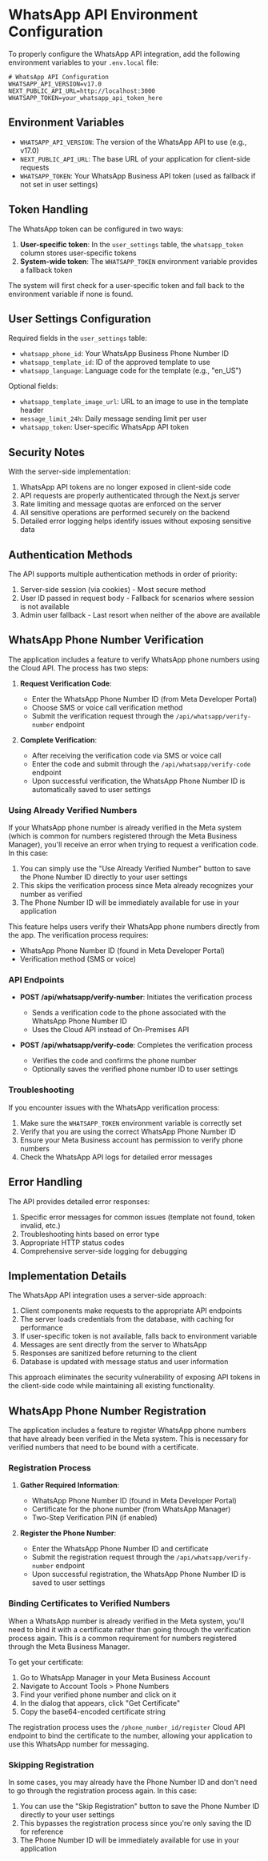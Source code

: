 # WhatsApp API Environment Configuration

To properly configure the WhatsApp API integration, add the following environment variables to your `.env.local` file:

```
# WhatsApp API Configuration
WHATSAPP_API_VERSION=v17.0
NEXT_PUBLIC_API_URL=http://localhost:3000
WHATSAPP_TOKEN=your_whatsapp_api_token_here
```

## Environment Variables

- `WHATSAPP_API_VERSION`: The version of the WhatsApp API to use (e.g., v17.0)
- `NEXT_PUBLIC_API_URL`: The base URL of your application for client-side requests
- `WHATSAPP_TOKEN`: Your WhatsApp Business API token (used as fallback if not set in user settings)

## Token Handling

The WhatsApp token can be configured in two ways:

1. **User-specific token**: In the `user_settings` table, the `whatsapp_token` column stores user-specific tokens
2. **System-wide token**: The `WHATSAPP_TOKEN` environment variable provides a fallback token

The system will first check for a user-specific token and fall back to the environment variable if none is found.

## User Settings Configuration

Required fields in the `user_settings` table:

- `whatsapp_phone_id`: Your WhatsApp Business Phone Number ID
- `whatsapp_template_id`: ID of the approved template to use
- `whatsapp_language`: Language code for the template (e.g., "en_US")

Optional fields:

- `whatsapp_template_image_url`: URL to an image to use in the template header
- `message_limit_24h`: Daily message sending limit per user
- `whatsapp_token`: User-specific WhatsApp API token

## Security Notes

With the server-side implementation:

1. WhatsApp API tokens are no longer exposed in client-side code
2. API requests are properly authenticated through the Next.js server
3. Rate limiting and message quotas are enforced on the server
4. All sensitive operations are performed securely on the backend
5. Detailed error logging helps identify issues without exposing sensitive data

## Authentication Methods

The API supports multiple authentication methods in order of priority:

1. Server-side session (via cookies) - Most secure method
2. User ID passed in request body - Fallback for scenarios where session is not available
3. Admin user fallback - Last resort when neither of the above are available

## WhatsApp Phone Number Verification

The application includes a feature to verify WhatsApp phone numbers using the Cloud API. The process has two steps:

1. **Request Verification Code**:
   - Enter the WhatsApp Phone Number ID (from Meta Developer Portal)
   - Choose SMS or voice call verification method
   - Submit the verification request through the `/api/whatsapp/verify-number` endpoint

2. **Complete Verification**:
   - After receiving the verification code via SMS or voice call
   - Enter the code and submit through the `/api/whatsapp/verify-code` endpoint
   - Upon successful verification, the WhatsApp Phone Number ID is automatically saved to user settings

### Using Already Verified Numbers

If your WhatsApp phone number is already verified in the Meta system (which is common for numbers registered through the Meta Business Manager), you'll receive an error when trying to request a verification code. In this case:

1. You can simply use the "Use Already Verified Number" button to save the Phone Number ID directly to your user settings
2. This skips the verification process since Meta already recognizes your number as verified
3. The Phone Number ID will be immediately available for use in your application

This feature helps users verify their WhatsApp phone numbers directly from the app. The verification process requires:

- WhatsApp Phone Number ID (found in Meta Developer Portal)
- Verification method (SMS or voice)

### API Endpoints

- **POST /api/whatsapp/verify-number**: Initiates the verification process
  - Sends a verification code to the phone associated with the WhatsApp Phone Number ID
  - Uses the Cloud API instead of On-Premises API

- **POST /api/whatsapp/verify-code**: Completes the verification process
  - Verifies the code and confirms the phone number
  - Optionally saves the verified phone number ID to user settings

### Troubleshooting

If you encounter issues with the WhatsApp verification process:
1. Make sure the `WHATSAPP_TOKEN` environment variable is correctly set
2. Verify that you are using the correct WhatsApp Phone Number ID
3. Ensure your Meta Business account has permission to verify phone numbers
4. Check the WhatsApp API logs for detailed error messages

## Error Handling

The API provides detailed error responses:

1. Specific error messages for common issues (template not found, token invalid, etc.)
2. Troubleshooting hints based on error type
3. Appropriate HTTP status codes
4. Comprehensive server-side logging for debugging

## Implementation Details

The WhatsApp API integration uses a server-side approach:

1. Client components make requests to the appropriate API endpoints
2. The server loads credentials from the database, with caching for performance
3. If user-specific token is not available, falls back to environment variable
4. Messages are sent directly from the server to WhatsApp
5. Responses are sanitized before returning to the client
6. Database is updated with message status and user information

This approach eliminates the security vulnerability of exposing API tokens in the client-side code while maintaining all existing functionality.

## WhatsApp Phone Number Registration

The application includes a feature to register WhatsApp phone numbers that have already been verified in the Meta system. This is necessary for verified numbers that need to be bound with a certificate.

### Registration Process

1. **Gather Required Information**:
   - WhatsApp Phone Number ID (found in Meta Developer Portal)
   - Certificate for the phone number (from WhatsApp Manager)
   - Two-Step Verification PIN (if enabled)

2. **Register the Phone Number**:
   - Enter the WhatsApp Phone Number ID and certificate
   - Submit the registration request through the `/api/whatsapp/verify-number` endpoint
   - Upon successful registration, the WhatsApp Phone Number ID is saved to user settings

### Binding Certificates to Verified Numbers

When a WhatsApp number is already verified in the Meta system, you'll need to bind it with a certificate rather than going through the verification process again. This is a common requirement for numbers registered through the Meta Business Manager.

To get your certificate:
1. Go to WhatsApp Manager in your Meta Business Account
2. Navigate to Account Tools > Phone Numbers
3. Find your verified phone number and click on it
4. In the dialog that appears, click "Get Certificate"
5. Copy the base64-encoded certificate string

The registration process uses the `/phone_number_id/register` Cloud API endpoint to bind the certificate to the number, allowing your application to use this WhatsApp number for messaging.

### Skipping Registration

In some cases, you may already have the Phone Number ID and don't need to go through the registration process again. In this case:

1. You can use the "Skip Registration" button to save the Phone Number ID directly to your user settings
2. This bypasses the registration process since you're only saving the ID for reference
3. The Phone Number ID will be immediately available for use in your application 